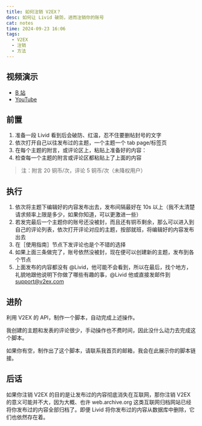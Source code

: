 ```yaml
---
title: 如何注销 V2EX？
desc: 如何让 Livid 破防，进而注销你的账号
cat: notes
time: 2024-09-23 16:06
tags:
  - V2EX
  - 注销
  - 方法
---
```


## 视频演示

- [B 站](https://www.bilibili.com/video/BV1WZsaeDEbJ)
- [YouTube](https://youtu.be/tPcD64s1BPU)

## 前置

1. 准备一段 Livid 看到后会破防、红温，忍不住要删帖封号的文字
2. 依次打开自己以往发布过的主题，一个主题一个 tab page/标签页
3. 在每个主题的附言，或评论区上，粘贴上准备好的内容：
4. 检查每一个主题的附言或评论区都粘贴上了上面的内容

> 注：附言 20 铜币/次，评论 5 铜币/次（未降权用户）

## 执行

1. 依次将主题下编辑好的内容发布出去，发布间隔最好在 10s 以上（我不太清楚请求频率上限是多少，如果你知道，可以更激进一些）
2. 若发完最后一个主题你的账号还没被封，而且还有铜币剩余，那么可以进入到自己的评论列表，依次打开评论对应的主题，按部就班，将编辑好的内容发布出去
3. 在［使用指南］节点下发评论也是个不错的选择
4. 如果上面三条做完了，账号依然没被封，现在便可以创建新的主题，发布到各个节点
5. 上面发布的内容都没有 @Livid，他可能不会看到，所以在最后，找个地方，礼貌地跟他说明下你做了哪些有趣的事，@Livid 他或直接发邮件到 support@v2ex.com

## 进阶

利用 V2EX 的 API，制作一个脚本，自动完成上述操作。

我创建的主题和发表的评论很少，手动操作也不费时间，因此没什么动力去完成这个脚本。

如果你有空，制作出了这个脚本，请联系我首页的邮箱，我会在此展示你的脚本链接。

## 后话

如果你注销 V2EX 的目的是让发布过的内容彻底消失在互联网，那你注销 V2EX 的意义可能并不大，因为大概、也许 web.archive.org 这类互联网归档网站已经将你发布过的内容全部归档了。即便 Livid 将你发布过的内容从数据库中删除，它们也依然存在着。
